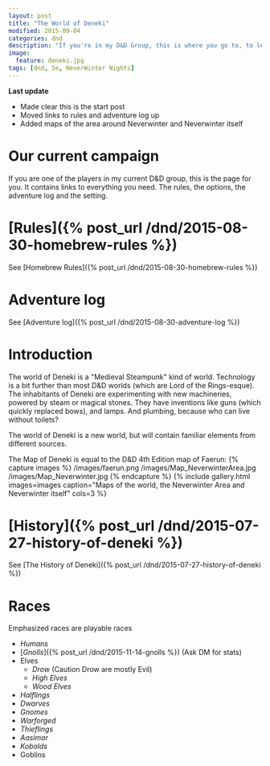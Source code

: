 ```yaml
---
layout: post
title: "The World of Deneki"
modified: 2015-09-04
categories: dnd
description: "If you're in my D&D Group, this is where you go to, to learn about the world we play in."
image:
  feature: deneki.jpg
tags: [dnd, 5e, NeverWinter Nights]
---
```


**Last update**

- Made clear this is the start post
- Moved links to rules and adventure log up
- Added maps of the area around Neverwinter and Neverwinter itself

# Our current campaign

If you are one of the players in my current D&D group, this is the page for you. It contains links to everything you need. The rules, the options, the adventure log and the setting.

# [Rules]({% post_url /dnd/2015-08-30-homebrew-rules %})
See [Homebrew Rules]({% post_url /dnd/2015-08-30-homebrew-rules %})

# Adventure log
See [Adventure log]({% post_url /dnd/2015-08-30-adventure-log %})

# Introduction
The world of Deneki is a "Medieval Steampunk" kind of world. Technology is a bit further than most D&D worlds (which are Lord of the Rings-esque).
The inhabitants of Deneki are experimenting with new machineries, powered by steam or magical stones.
They have inventions like guns (which quickly replaced bows), and lamps. And plumbing, because who can live without toilets?

The world of Deneki is a new world, but will contain familiar elements from different sources.

The Map of Deneki is equal to the D&D 4th Edition map of Faerun:
{% capture images %}
	/images/faerun.png
	/images/Map_NeverwinterArea.jpg
	/images/Map_Neverwinter.jpg
{% endcapture %}
{% include gallery.html images=images caption="Maps of the world, the Neverwinter Area and Neverwinter itself" cols=3 %}


# [History]({% post_url /dnd/2015-07-27-history-of-deneki %})
See [The History of Deneki]({% post_url /dnd/2015-07-27-history-of-deneki %})

# Races

Emphasized races are playable races

- *Humans*
- [*Gnolls*]({% post_url /dnd/2015-11-14-gnolls %}) (Ask DM for stats)
- Elves
  - *Drow* (Caution Drow are mostly Evil)
  - *High Elves*
  - *Wood Elves*
- *Halflings*
- *Dwarves*
- *Gnomes*
- *Warforged*
- *Thieflings*
- *Aasimar*
- *Kobolds*
- Goblins